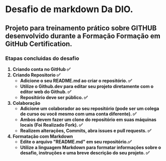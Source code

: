 # Desafio de markdown Da DIO.

## Projeto para treinamento prático sobre GITHUB desenvolvido durante a Formação <strong> Formação em GitHub Certification.

### Etapas concluidas do desafio

1. Criando conta no GitHub ✅
2. Criando Repositorio ✅
    - Adicione o seu README.md ao criar o repositório. ✅
    - Utilize o Github.dev para editar seu projeto diretamente com o editor web do Github. ✅
    - Repositório deve ser público. ✅
3. Colaboração
    - Adicione um colaborador ao seu repositório (pode ser um colega de curso ou você mesmo com uma conta diferente). ✅
    - Ambos devem fazer um clone do repositório em suas máquinas locais (Foi Realizado Fork). ✅
    - Realizem alterações, Commits, abra issues e pull requests. ✅
4. Formatação com Markdown
    - Edite o arquivo "README.md" em seu repositório.✅
    - Utilize a linguagem Markdown para formatar informações sobre o desafio, instruções e uma breve descrição do seu projeto. ✅
